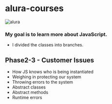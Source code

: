 # alura-courses

![alura](https://lh3.googleusercontent.com/TM-g_2L7u2p99kwg4IQeB-3352WfCq0vKXP4h5cOvISUlNll6-1WHu8t2B0oZdZKjkmp)

### My goal is to learn more about JavaScript. 
- I divided the classes into branches.

## Phase2-3 - Customer Issues
  - How JS knows who is being instantiated
  - Weighing in protecting our system
  - Throwing errors to the system
  - Abstract classes
  - Abstract methods
  - Runtime errors
